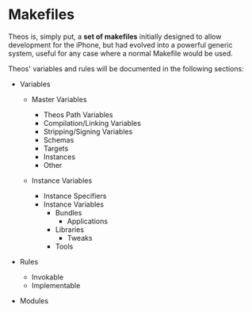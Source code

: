 # Makefiles

Theos is, simply put, a **set of makefiles** initially designed to allow development for the iPhone, but had evolved into a powerful generic system, useful for any case where a normal Makefile would be used.

Theos' variables and rules will be documented in the following sections:

* Variables
	* Master Variables
		* Theos Path Variables
		* Compilation/Linking Variables
		* Stripping/Signing Variables
		* Schemas
		* Targets
		* Instances
		* Other
		
	* Instance Variables
		* Instance Specifiers
		* Instance Variables
			* Bundles
				* Applications
			* Libraries
				* Tweaks
			* Tools

* Rules
	* Invokable
	* Implementable

* Modules
